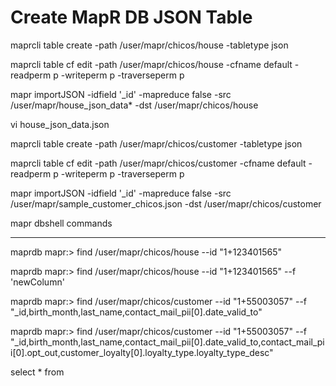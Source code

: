# Create MapR DB JSON Table

maprcli table create -path /user/mapr/chicos/house -tabletype json

maprcli table cf edit -path /user/mapr/chicos/house -cfname default -readperm p -writeperm p -traverseperm  p



mapr importJSON -idfield '_id' -mapreduce false -src /user/mapr/house_json_data* -dst /user/mapr/chicos/house







vi house_json_data.json


maprcli table create -path /user/mapr/chicos/customer -tabletype json


maprcli table cf edit -path /user/mapr/chicos/customer -cfname default -readperm p -writeperm p -traverseperm  p


mapr importJSON -idfield '_id' -mapreduce false -src /user/mapr/sample_customer_chicos.json -dst /user/mapr/chicos/customer




mapr dbshell commands
***********************

maprdb mapr:> find /user/mapr/chicos/house --id "1+123401565"

maprdb mapr:> find /user/mapr/chicos/house --id "1+123401565" --f 'newColumn'

maprdb mapr:> find /user/mapr/chicos/customer --id "1+55003057" --f "_id,birth_month,last_name,contact_mail_pii[0].date_valid_to"

maprdb mapr:> find /user/mapr/chicos/customer --id "1+55003057" --f "_id,birth_month,last_name,contact_mail_pii[0].date_valid_to,contact_mail_pii[0].opt_out,customer_loyalty[0].loyalty_type.loyalty_type_desc"




select * from